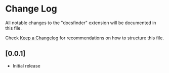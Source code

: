 # Change Log

All notable changes to the "docsfinder" extension will be documented in this file.

Check [Keep a Changelog](http://keepachangelog.com/) for recommendations on how to structure this file.

## [0.0.1]

- Initial release
